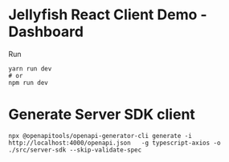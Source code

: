 # Jellyfish React Client Demo - Dashboard

Run

```shell
yarn run dev
# or
npm run dev
```


# Generate Server SDK client
```shell
npx @openapitools/openapi-generator-cli generate -i http://localhost:4000/openapi.json   -g typescript-axios -o ./src/server-sdk --skip-validate-spec
```